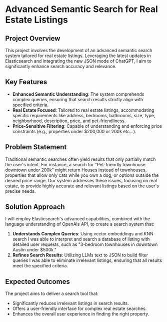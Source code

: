 # Advanced Semantic Search for Real Estate Listings

## Project Overview

This project involves the development of an advanced semantic search system tailored for real estate listings. Leveraging the latest updates in Elasticsearch and integrating the new JSON mode of ChatGPT, I aim to significantly enhance search accuracy and relevance.

## Key Features

- **Enhanced Semantic Understanding**: The system comprehends complex queries, ensuring that search results strictly align with specified criteria.
- **Real Estate Focused**: Tailored to real estate listings, accommodating specific requirements like address, bedrooms, bathrooms, size, type, neighborhood, description, price, and pet-friendliness.
- **Price-Sensitive Filtering**: Capable of understanding and enforcing price constraints (e.g., properties under $200,000 or 200k etc...).

## Problem Statement

Traditional semantic searches often yield results that only partially match the user's intent. For instance, a search for "Pet-friendly townhouse downtown under 200k" might return Houses instead of townhouses, properties that allow only cats while you own a dog, or options outside the desired price range. Our system addresses these issues, focusing on real estate, to provide highly accurate and relevant listings based on the user's precise needs.

## Solution Approach

I will employ Elasticsearch's advanced capabilities, combined with the language understanding of OpenAIs API, to create a search system that:

1. **Understands Complex Queries**: Using vector embeddings and KNN search I was able to interpret and search a database of listing with detailed user requests, such as "3-bedroom townhouses in downtown Austin under $500k."
2. **Refines Search Results**: Utilizing LLMs text to JSON to build filter queries I was able to eliminate irrelevant listings, ensuring that all results meet the specified criteria.

## Expected Outcomes

The project aims to deliver a search tool that:

- Significantly reduces irrelevant listings in search results.
- Offers a user-friendly interface for complex real estate searches.
- Enhances the overall user experience in finding the right property.
